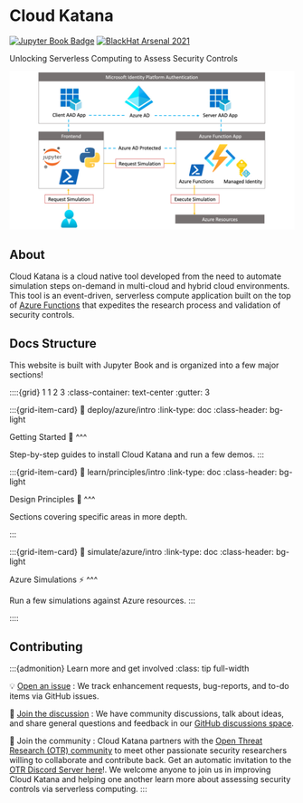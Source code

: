 # Cloud Katana

[![Jupyter Book Badge](https://jupyterbook.org/badge.svg)](https://cloud-katana.com)
[![BlackHat Arsenal 2021](https://raw.githubusercontent.com/toolswatch/badges/master/arsenal/usa/2021.svg)](https://www.blackhat.com/us-21/arsenal/schedule/#cloud-katana-24120)

Unlocking Serverless Computing to Assess Security Controls

![](images/KatanaDesign.png)

## About

Cloud Katana is a cloud native tool developed from the need to automate simulation steps on-demand in multi-cloud and hybrid cloud environments. This tool is an event-driven, serverless compute application built on the top of [Azure Functions](https://docs.microsoft.com/en-us/azure/azure-functions/functions-overview) that expedites the research process and validation of security controls.

## Docs Structure

This website is built with Jupyter Book and is organized into a few major sections!

::::{grid} 1 1 2 3
:class-container: text-center
:gutter: 3

:::{grid-item-card}
:link: deploy/azure/intro
:link-type: doc
:class-header: bg-light

Getting Started 🚀
^^^

Step-by-step guides to install Cloud Katana and run a few demos.
:::

:::{grid-item-card}
:link: learn/principles/intro
:link-type: doc
:class-header: bg-light

Design Principles 🎁
^^^

Sections covering specific areas in more depth.

:::

:::{grid-item-card}
:link: simulate/azure/intro
:link-type: doc
:class-header: bg-light

Azure Simulations ⚡
^^^

Run a few simulations against Azure resources.
:::

::::

## Contributing

:::{admonition} Learn more and get involved
:class: tip full-width

💡 [Open an issue](https://github.com/Azure/Cloud-Katana/issues/new/choose)
: We track enhancement requests, bug-reports, and to-do items via GitHub issues.

💬 [Join the discussion](https://github.com/Azure/Cloud-Katana/discussions)
: We have community discussions, talk about ideas, and share general questions and feedback in our [GitHub discussions space](https://github.com/Azure/Cloud-Katana/discussions).

🙌 Join the community
: Cloud Katana partners with the [Open Threat Research (OTR) community](https://twitter.com/OTR_Community) to meet other passionate security researchers willing to collaborate and contribute back.
  Get an automatic invitation to the [OTR Discord Server here](https://discord.com/invite/efBGmbQ)!.
  We welcome anyone to join us in improving Cloud Katana and helping one another learn more about assessing security controls via serverless computing.
:::
